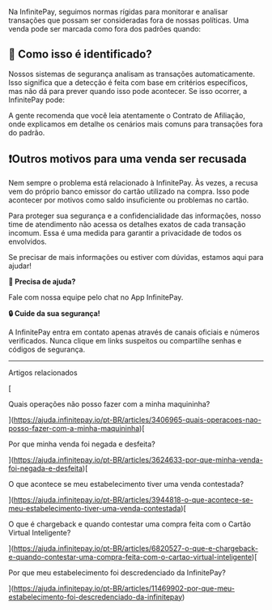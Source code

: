 Na InfinitePay, seguimos normas rígidas para monitorar e analisar transações que possam ser consideradas fora de nossas políticas. Uma venda pode ser marcada como fora dos padrões quando:

## **🔎 Como isso é identificado?**

Nossos sistemas de segurança analisam as transações automaticamente. Isso significa que a detecção é feita com base em critérios específicos, mas não dá para prever quando isso pode acontecer. Se isso ocorrer, a InfinitePay pode:

A gente recomenda que você leia atentamente o Contrato de Afiliação, onde explicamos em detalhe os cenários mais comuns para transações fora do padrão.

## ❗️**Outros motivos para uma venda ser recusada**

Nem sempre o problema está relacionado à InfinitePay. Às vezes, a recusa vem do próprio banco emissor do cartão utilizado na compra. Isso pode acontecer por motivos como saldo insuficiente ou problemas no cartão.

Para proteger sua segurança e a confidencialidade das informações, nosso time de atendimento não acessa os detalhes exatos de cada transação incomum. Essa é uma medida para garantir a privacidade de todos os envolvidos.

Se precisar de mais informações ou estiver com dúvidas, estamos aqui para ajudar!

**🔔 Precisa de ajuda?**

Fale com nossa equipe pelo chat no App InfinitePay.

**🔒 Cuide da sua segurança!**

A InfinitePay entra em contato apenas através de canais oficiais e números verificados. Nunca clique em links suspeitos ou compartilhe senhas e códigos de segurança.

___

Artigos relacionados

[

Quais operações não posso fazer com a minha maquininha?

](https://ajuda.infinitepay.io/pt-BR/articles/3406965-quais-operacoes-nao-posso-fazer-com-a-minha-maquininha)[

Por que minha venda foi negada e desfeita?

](https://ajuda.infinitepay.io/pt-BR/articles/3624633-por-que-minha-venda-foi-negada-e-desfeita)[

O que acontece se meu estabelecimento tiver uma venda contestada?

](https://ajuda.infinitepay.io/pt-BR/articles/3944818-o-que-acontece-se-meu-estabelecimento-tiver-uma-venda-contestada)[

O que é chargeback e quando contestar uma compra feita com o Cartão Virtual Inteligente?

](https://ajuda.infinitepay.io/pt-BR/articles/6820527-o-que-e-chargeback-e-quando-contestar-uma-compra-feita-com-o-cartao-virtual-inteligente)[

Por que meu estabelecimento foi descredenciado da InfinitePay?

](https://ajuda.infinitepay.io/pt-BR/articles/11469902-por-que-meu-estabelecimento-foi-descredenciado-da-infinitepay)